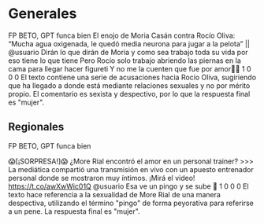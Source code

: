 # Generales

FP BETO, GPT funca bien
El enojo de Moria Casán contra Rocío Oliva: “Mucha agua oxigenada, le quedó media neurona para jugar a la pelota” || @usuario Dirán lo que dirán de Moria y como sea trabajo toda su vida por eso tiene lo que tiene Pero Rocío solo trabajo abriendo las piernas en la cama para llegar hacer figureti Y no me la cuenten que fue por amor🤣🤣 1 0 0 0 El texto contiene una serie de acusaciones hacia Rocío Oliva, sugiriendo que ha llegado a donde está mediante relaciones sexuales y no por mérito propio. El comentario es sexista y despectivo, por lo que la respuesta final es "mujer".

## Regionales

FP BETO, GPT funca bien

😱[¡SORPRESA!]😱 ¿More Rial encontró el amor en un personal trainer? &gt;&gt;&gt; La mediática compartió una transmisión en vivo con un apuesto entrenador personal donde se mostraron muy íntimos. ¡Mirá el video! https://t.co/awXwWic01Q @usuario Esa ve un pingo y se sube 🤣 1 0 0 0 El texto hace referencia a la sexualidad de More Rial de una manera despectiva, utilizando el término "pingo" de forma peyorativa para referirse a un pene. La respuesta final es "mujer".
